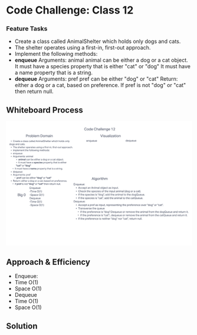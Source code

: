 # Code Challenge: Class 12
### Feature Tasks
* Create a class called AnimalShelter which holds only dogs and cats.
* The shelter operates using a first-in, first-out approach.
* Implement the following methods:
* **enqueue**
Arguments: animal
animal can be either a dog or a cat object.
It must have a species property that is either "cat" or "dog"
It must have a name property that is a string.
* **dequeue**
Arguments: pref
pref can be either "dog" or "cat"
Return: either a dog or a cat, based on preference.
If pref is not "dog" or "cat" then return null.

## Whiteboard Process
![Animal Shelter](animalshelter.png)

## Approach & Efficiency
* Enqueue:
* Time O(1)
* Space O(1)
* Dequeue
* Time O(1)
* Space O(1)
## Solution
<!-- Show how to run your code, and examples of it in action -->
